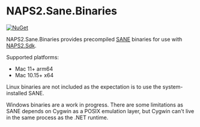 # NAPS2.Sane.Binaries

[![NuGet](https://img.shields.io/nuget/v/NAPS2.Sane.Binaries)](https://www.nuget.org/packages/NAPS2.Sane.Binaries/)

NAPS2.Sane.Binaries provides precompiled [SANE](https://sane-project.org/) binaries for use with [NAPS2.Sdk](https://github.com/cyanfish/naps2/tree/master/NAPS2.Sdk).

Supported platforms:
- Mac 11+ arm64
- Mac 10.15+ x64

Linux binaries are not included as the expectation is to use the system-installed SANE.

Windows binaries are a work in progress. There are some limitations as SANE depends on Cygwin as a POSIX emulation layer, but Cygwin can't live in the same process as the .NET runtime.